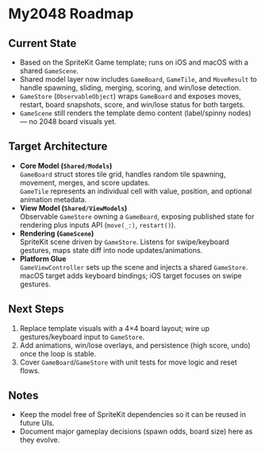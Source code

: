 # My2048 Roadmap

## Current State
- Based on the SpriteKit Game template; runs on iOS and macOS with a shared `GameScene`.
- Shared model layer now includes `GameBoard`, `GameTile`, and `MoveResult` to handle spawning, sliding, merging, scoring, and win/lose detection.
- `GameStore` (`ObservableObject`) wraps `GameBoard` and exposes moves, restart, board snapshots, score, and win/lose status for both targets.
- `GameScene` still renders the template demo content (label/spinny nodes) — no 2048 board visuals yet.

## Target Architecture
- **Core Model (`Shared/Models`)**  
  `GameBoard` struct stores tile grid, handles random tile spawning, movement, merges, and score updates.  
  `GameTile` represents an individual cell with value, position, and optional animation metadata.
- **View Model (`Shared/ViewModels`)**  
  Observable `GameStore` owning a `GameBoard`, exposing published state for rendering plus inputs API (`move(_:)`, `restart()`).
- **Rendering (`GameScene`)**  
  SpriteKit scene driven by `GameStore`. Listens for swipe/keyboard gestures, maps state diff into node updates/animations.
- **Platform Glue**  
  `GameViewController` sets up the scene and injects a shared `GameStore`. macOS target adds keyboard bindings; iOS target focuses on swipe gestures.

## Next Steps
1. Replace template visuals with a 4×4 board layout; wire up gestures/keyboard input to `GameStore`.
2. Add animations, win/lose overlays, and persistence (high score, undo) once the loop is stable.
3. Cover `GameBoard`/`GameStore` with unit tests for move logic and reset flows.

## Notes
- Keep the model free of SpriteKit dependencies so it can be reused in future UIs.
- Document major gameplay decisions (spawn odds, board size) here as they evolve.
